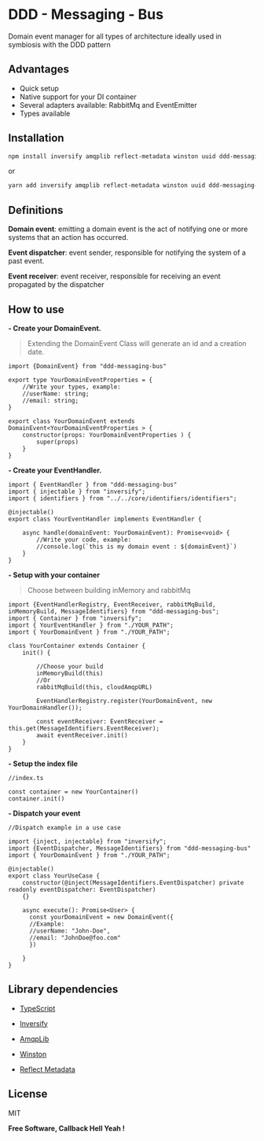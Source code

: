 # DDD - Messaging - Bus

  Domain event manager for all types of architecture ideally used in symbiosis with the DDD pattern

##   Advantages
  
- Quick setup
- Native support for your DI container
-  Several adapters available: RabbitMq and EventEmitter
-  Types available

## Installation 
```sh
npm install inversify amqplib reflect-metadata winston uuid ddd-messaging-bus --save
```
or 
```sh
yarn add inversify amqplib reflect-metadata winston uuid ddd-messaging-bus --save
```
## Definitions
**Domain event**: emitting a domain event is the act of notifying one or more systems that an action has occurred.
  
**Event dispatcher**: event sender, responsible for notifying the system of a past event.

**Event receiver**: event receiver, responsible for receiving an event propagated by the dispatcher

## How to use 

 **- Create your DomainEvent.**

> Extending the DomainEvent Class will generate an id and a creation date.

```
import {DomainEvent} from "ddd-messaging-bus"

export type YourDomainEventProperties = {
    //Write your types, example:
    //userName: string;
    //email: string;
}

export class YourDomainEvent extends DomainEvent<YourDomainEventProperties > {
    constructor(props: YourDomainEventProperties ) {
        super(props)
    }
}
```

   

 **- Create your EventHandler.**



```
import { EventHandler } from "ddd-messaging-bus"
import { injectable } from "inversify";
import { identifiers } from "../../core/identifiers/identifiers";

@injectable()
export class YourEventHandler implements EventHandler {

    async handle(domainEvent: YourDomainEvent): Promise<void> {
	    //Write your code, example:
        //console.log(`this is my domain event : ${domainEvent}`)
    }
}
```

 **- Setup with your container**

> Choose between building inMemory and rabbitMq

```
import {EventHandlerRegistry, EventReceiver, rabbitMqBuild, inMemoryBuild, MessageIdentifiers} from "ddd-messaging-bus";
import { Container } from "inversify";
import { YourEventHandler } from "./YOUR_PATH";
import { YourDomainEvent } from "./YOUR_PATH";

class YourContainer extends Container {
	init() {
	
		//Choose your build
		inMemoryBuild(this)
		//Or
		rabbitMqBuild(this, cloudAmqpURL)
		
		EventHandlerRegistry.register(YourDomainEvent, new YourDomainHandler());

		const eventReceiver: EventReceiver = this.get(MessageIdentifiers.EventReceiver);
		await eventReceiver.init()
	}
}
```
**- Setup the index file**
```
//index.ts

const container = new YourContainer()
container.init()

```
**-  Dispatch your event**
```
//Dispatch example in a use case

import {inject, injectable} from "inversify";
import {EventDispatcher, MessageIdentifiers} from "ddd-messaging-bus"
import { YourDomainEvent } from "./YOUR_PATH";

@injectable()
export class YourUseCase {
    constructor(@inject(MessageIdentifiers.EventDispatcher) private readonly eventDispatcher: EventDispatcher) 
    {}
    	
    async execute(): Promise<User> {
      const yourDomainEvent = new DomainEvent({
      //Example:
      //userName: "John-Doe",
      //email: "JohnDoe@foo.com"
      })
      
    }
}
```

  



##  Library dependencies

  

- [TypeScript](https://www.typescriptlang.org/)

- [Inversify](https://inversify.io/)

- [AmqpLib](https://www.npmjs.com/package/amqplib)

- [Winston](https://www.npmjs.com/package//winston)

- [Reflect Metadata](https://www.npmjs.com/package/reflect-metadata)


## License

  

MIT

  

**Free Software, Callback Hell Yeah !**